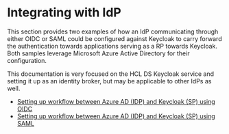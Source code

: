 # Integrating with IdP

This section provides two examples of how an IdP communicating through either OIDC or SAML could be configured against Keycloak to carry forward the authentication towards applications serving as a RP towards Keycloak. Both samples leverage Microsoft Azure Active Directory for their configuration.

This documentation is very focused on the HCL DS Keycloak service and setting it up as an identity broker, but may be applicable to other IdPs as well.

- [Setting up workflow between Azure AD (IDP) and Keycloak (SP) using OIDC](./azure-oidc-integration.md)
- [Setting up workflow between Azure AD (IDP) and Keycloak (SP) using SAML](./azure-saml-integration.md)